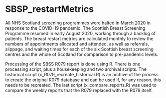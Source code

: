 # SBSP_restartMetrics

All NHS Scotland screening programmes were halted in March 2020 in response to the COVID-19 pandemic. The Scottish Breast Screening Programme resumed in early August 2020, working through a backlog of patients. The breast restart metrics are calculated monthly to review the numbers of appointments allocated and attended, as well as referrals, slippage, and waiting times for each of the six Scottish breast screening centres and the whole of Scotland for comparison to pre-pandemic levels.


Processing of the SBSS R079 report is done using R. There is one processing script, plus a housekeeping and two archival scripts. The historical script (x_R079_recreate_historical.R) is an archive of the process to create the original R079 database and can be used if, for any reason, this needs to be recreated. The last script (x_compare_reports.R) was used to compare the weekly reports that the R079 replaced with the R079 itself.

